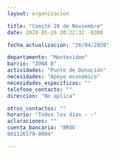 ```yaml
---
layout: organizacion

title: "Comité 28 de Noviembre"
date: 2020-05-26 20:22:32 -0300

fecha_actualizacion: "26/04/2020"

departamento: "Montevideo"
barrio: "ZONA B"
actividades: "Punto de Donación"
necesidades: "Apoyo económico"
necesidades_especificas: ""
telefono_contacto: ""
direccion: "No aplica"

otros_contactos: ""
horario: "Todos los días - -"
aclaraciones: ""
cuenta_bancaria: "BROU
001126179-0004"

---
```

